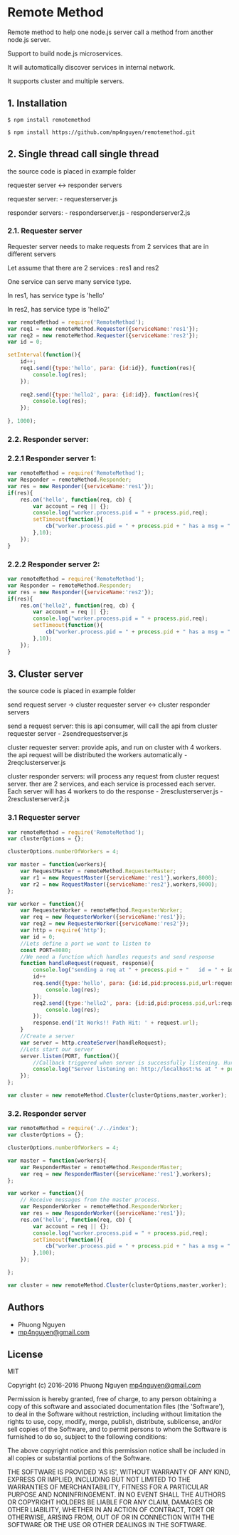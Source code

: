# Remote Method

Remote method to help one node.js server call a method from another node.js server. 

Support to build node.js microservices.

It will automatically discover services in internal network.
 
It supports cluster and multiple servers.

## 1. Installation

    $ npm install remotemethod
    
    $ npm install https://github.com/mp4nguyen/remotemethod.git
     
## 2. Single thread call single thread

the source code is placed in example folder

requester server <-> responder servers

requester server: 
    - requesterserver.js

responder servers:
    - responderserver.js
    - responderserver2.js

### 2.1. Requester server

Requester server needs to make requests from 2 services that are in different servers

Let assume that there are 2 services : res1 and res2

One service can serve many service type.

In res1, has service type is 'hello'

In res2, has service type is 'hello2'


```js
var remoteMethod = require('RemoteMethod');
var req1 = new remoteMethod.Requester({serviceName:'res1'});
var req2 = new remoteMethod.Requester({serviceName:'res2'});
var id = 0;

setInterval(function(){
    id++;    
    req1.send({type:'hello', para: {id:id}}, function(res){
        console.log(res);
    });
    
    req2.send({type:'hello2', para: {id:id}}, function(res){
        console.log(res);
    });
        
}, 1000);
```


### 2.2. Responder server:

### 2.2.1 Responder server 1:

```js
var remoteMethod = require('RemoteMethod');
var Responder = remoteMethod.Responder;
var res = new Responder({serviceName:'res1'});
if(res){
    res.on('hello', function(req, cb) {
        var account = req || {};
        console.log("worker.process.pid = " + process.pid,req);
        setTimeout(function(){
            cb("worker.process.pid = " + process.pid + " has a msg = " + req.type + " para = " + req.para.id)
        },10);
    });
}
```

### 2.2.2 Responder server 2:

```js
var remoteMethod = require('RemoteMethod');
var Responder = remoteMethod.Responder;
var res = new Responder({serviceName:'res2'});
if(res){
    res.on('hello2', function(req, cb) {
        var account = req || {};
        console.log("worker.process.pid = " + process.pid,req);
        setTimeout(function(){
            cb("worker.process.pid = " + process.pid + " has a msg = " + req.type + " para = " + req.para.id)
        },10);
    });
}
```

## 3. Cluster server

the source code is placed in example folder

send request server -> cluster requester server <-> cluster responder servers

send a request server: this is api consumer, will call the api from cluster requester server
    - 2sendrequestserver.js
    
cluster requester server: provide apis, and run on cluster with 4 workers. the api request will be distributed the workers automatically 
    - 2reqclusterserver.js

cluster responder servers: will process any request from cluster request server. ther are 2 services, and each service is processed each server.
Each server will has 4 workers to do the response 
    - 2resclusterserver.js
    - 2resclusterserver2.js
    
### 3.1 Requester server

```js
var remoteMethod = require('RemoteMethod');
var clusterOptions = {};

clusterOptions.numberOfWorkers = 4;

var master = function(workers){
    var RequestMaster = remoteMethod.RequesterMaster;
    var r1 = new RequestMaster({serviceName:'res1'},workers,8000);
    var r2 = new RequestMaster({serviceName:'res2'},workers,9000);
};

var worker = function(){        
    var RequesterWorker = remoteMethod.RequesterWorker;
    var req = new RequesterWorker({serviceName:'res1'});
    var req2 = new RequesterWorker({serviceName:'res2'});    
    var http = require('http');
    var id = 0;
    //Lets define a port we want to listen to
    const PORT=8080;
    //We need a function which handles requests and send response
    function handleRequest(request, response){
        console.log("sending a req at " + process.pid + "   id = " + id + "   request.url = " , request.url );
        id++
        req.send({type:'hello', para: {id:id,pid:process.pid,url:request.url}}, function(res){
            console.log(res);
        });
        req2.send({type:'hello2', para: {id:id,pid:process.pid,url:request.url}}, function(res){
            console.log(res);
        });
        response.end('It Works!! Path Hit: ' + request.url);
    }
    //Create a server
    var server = http.createServer(handleRequest);
    //Lets start our server
    server.listen(PORT, function(){
        //Callback triggered when server is successfully listening. Hurray!
        console.log("Server listening on: http://localhost:%s at " + process.pid , PORT);
    });
};

var cluster = new remoteMethod.Cluster(clusterOptions,master,worker);
```

### 3.2. Responder server

```js
var remoteMethod = require('./../index');
var clusterOptions = {};

clusterOptions.numberOfWorkers = 4;

var master = function(workers){
    var ResponderMaster = remoteMethod.ResponderMaster;
    var req = new ResponderMaster({serviceName:'res1'},workers);
};

var worker = function(){
    // Receive messages from the master process.
    var ResponderWorker = remoteMethod.ResponderWorker;
    var res = new ResponderWorker({serviceName:'res1'});
    res.on('hello', function(req, cb) {
        var account = req || {};
        console.log("worker.process.pid = " + process.pid,req);
        setTimeout(function(){
            cb("worker.process.pid = " + process.pid + " has a msg = " + req.type + " para = " + req.para.id)
        },100);
    });

};

var cluster = new remoteMethod.Cluster(clusterOptions,master,worker);
```

## Authors

  - Phuong Nguyen
  - mp4nguyen@gmail.com

## License

  MIT

Copyright (c) 2016-2016 Phuong Nguyen <mp4nguyen@gmail.com>

Permission is hereby granted, free of charge, to any person obtaining
a copy of this software and associated documentation files (the
'Software'), to deal in the Software without restriction, including
without limitation the rights to use, copy, modify, merge, publish,
distribute, sublicense, and/or sell copies of the Software, and to
permit persons to whom the Software is furnished to do so, subject to
the following conditions:

The above copyright notice and this permission notice shall be
included in all copies or substantial portions of the Software.

THE SOFTWARE IS PROVIDED 'AS IS', WITHOUT WARRANTY OF ANY KIND,
EXPRESS OR IMPLIED, INCLUDING BUT NOT LIMITED TO THE WARRANTIES OF
MERCHANTABILITY, FITNESS FOR A PARTICULAR PURPOSE AND NONINFRINGEMENT.
IN NO EVENT SHALL THE AUTHORS OR COPYRIGHT HOLDERS BE LIABLE FOR ANY
CLAIM, DAMAGES OR OTHER LIABILITY, WHETHER IN AN ACTION OF CONTRACT,
TORT OR OTHERWISE, ARISING FROM, OUT OF OR IN CONNECTION WITH THE
SOFTWARE OR THE USE OR OTHER DEALINGS IN THE SOFTWARE.   


